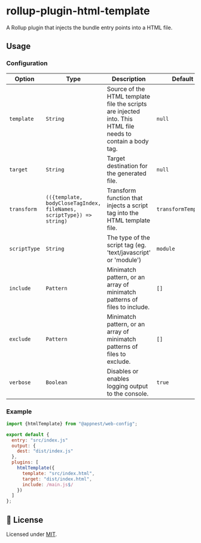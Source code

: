 # rollup-plugin-html-template

A Rollup plugin that injects the bundle entry points into a HTML file.

## Usage

### Configuration

Option   |   Type        |    Description     |    Default
---------| --------------| ------------------ | ---------------------------------
`template` | `String` | Source of the HTML template file the scripts are injected into. This HTML file needs to contain a body tag. | `null`
`target` | `String` | Target destination for the generated file. | `null`
`transform` | `(({template, bodyCloseTagIndex, fileNames, scriptType}) => string)` | Transform function that injects a script tag into the HTML template file. | `transformTemplate`
`scriptType` | `String` | The type of the script tag (eg. 'text/javascript' or 'module') | `module`
`include` | `Pattern` | Minimatch pattern, or an array of minimatch patterns of files to include. | `[]`
`exclude` | `Pattern` | Minimatch pattern, or an array of minimatch patterns of files to exclude. | `[]`
`verbose` | `Boolean` | Disables or enables logging output to the console. | `true`

### Example

```js
import {htmlTemplate} from "@appnest/web-config";

export default {
  entry: "src/index.js"
  output: {
    dest: "dist/index.js"
  },
  plugins: [
    htmlTemplate({
      template: "src/index.html",
      target: "dist/index.html",
      include: /main.js$/
    })
  ]
};
```

## 🎉 License

Licensed under [MIT](https://opensource.org/licenses/MIT).
